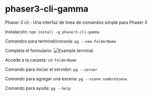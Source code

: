 # phaser3-cli-gamma
Phaser 3 cli - Una interfaz de linea de comandos simple para Phaser 3

Instalación: 
```npm install -g phaser3-cli-gamma```

Comandos para terminal/consola: 
```pg --new FolderName```

Completa el formulario: 
![Example terminal](https://i.gyazo.com/0daf6bdbd26ada7cdcd94b68cec8bf6c.png "Example terminal")



Accede a la carpeta: 
```cd FolderName```

Comando para iniciar el servidor: 
```pg --server```

Comando para agregar una escena: 
```pg --scene nombreScena```

Comando para ayuda: 
```pg --help```